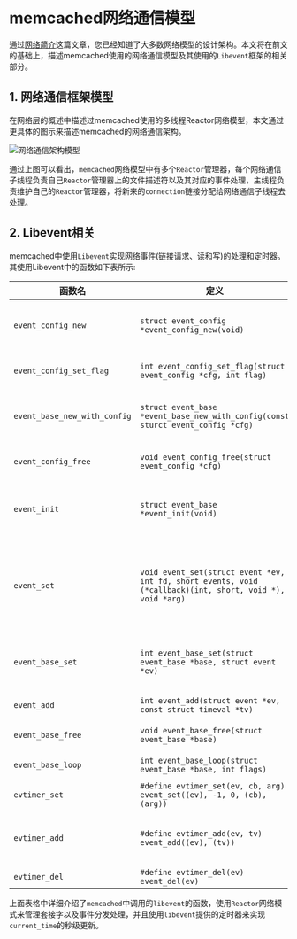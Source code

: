 # memcached网络通信模型

通过[网络简介](/network/网络简介)这篇文章，您已经知道了大多数网络模型的设计架构。本文将在前文的基础上，描述memcached使用的网络通信模型及其使用的`Libevent`框架的相关部分。

## 1. 网络通信框架模型
在网络层的概述中描述过memcached使用的多线程Reactor网络模型，本文通过更具体的图示来描述memcached的网络通信架构。

![网络通信架构模型](/images/memcached网络通信模型.png)

通过上图可以看出，`memcached`网络模型中有多个`Reactor`管理器，每个网络通信子线程负责自己`Reactor`管理器上的文件描述符以及其对应的事件处理，主线程负责维护自己的`Reactor`管理器，将新来的`connection`链接分配给网络通信子线程去处理。

## 2. Libevent相关

memcached中使用`Libevent`实现网络事件(链接请求、读和写)的处理和定时器。其使用Libevent中的函数如下表所示:

|  函数名   |  定义   | 作用   | 备注 |
| ------	| ---- | ---- | ---- |
| `event_config_new` | `struct event_config *event_config_new(void)` | 返回一个配置信息的结构体 | 通过修改结构体内容，作为参数传递给`event_base_new_with_config`可以生成目标`event_base` |
| `event_config_set_flag` | `int event_config_set_flag(struct event_config *cfg, int flag)` | 设置`event_config`的标志 | `memcached`中设置`event_config`的配置不设置锁 |
| `event_base_new_with_config` | `struct event_base *event_base_new_with_config(const sturct event_config *cfg)` | 根据`event_config`初始化一个新的`event_base` | 无 |
| `event_config_free` | `void event_config_free(struct event_config *cfg)` | 释放`event_config`对象 | 无 |
| `event_init` | `struct event_base *event_init(void)` | 低版本`libevent`初始化`event_base`结构 | 无 |
| `event_set` | `void event_set(struct event *ev, int fd, short events, void (*callback)(int, short, void *), void *arg)` | 此函数用于设定`socket`对应的观察事件以及对应的事件处理器 | `ev`--保存事件关联关系的结构体,`fd`--文件描述符，`events`--需要观察的事件,`callback`--事件处理器,`arg`--用户自定义的参数(传递给事件处理器的最后一个参数) |
| `event_base_set` | `int event_base_set(struct event_base *base, struct event *ev)` | 将事件相关的信息绑定到`Reactor`管理器 | `listening`事件绑定到`main thread`的`Reactor`管理器中，其他事件绑定到对应的`sub thread`的`Reactor`管理器中 |
| `event_add` | `int event_add(struct event *ev, const struct timeval *tv)` | 将事件增加到等待事件中 | `tv`--等待事件，如果为0则永久等待 |
| `event_base_free` | `void event_base_free(struct event_base *base)` | 释放`Reactor`相关资源 | 无 |
| `event_base_loop` | `int event_base_loop(struct event_base *base, int flags)` | 开启`Reactor`管理器的循环 | 无 |
| `evtimer_set` | `#define evtimer_set(ev, cb, arg) event_set((ev), -1, 0, (cb), (arg))` | 用于初始化定时器 | 无 |
| `evtimer_add` | `#define evtimer_add(ev, tv) event_add((ev), (tv))` | 激活定时器，将定时器加入到`Reactor`管理器中 | `tv`--定时器超时时间 |
| `evtimer_del` | `#define evtimer_del(ev) event_del(ev)` | 删除定时器 | 无 |

上面表格中详细介绍了`memcached`中调用的`libevent`的函数，使用`Reactor`网络模式来管理套接字以及事件分发处理，并且使用`libevent`提供的定时器来实现`current_time`的秒级更新。
